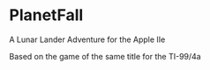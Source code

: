 # PlanetFall
A Lunar Lander Adventure for the Apple IIe

Based on the game of the same title for the TI-99/4a
